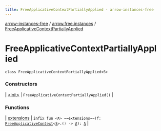 ```yaml
---
title: FreeApplicativeContextPartiallyApplied - arrow-instances-free
---
```


[arrow-instances-free](../../index.html) / [arrow.free.instances](../index.html) / [FreeApplicativeContextPartiallyApplied](./index.html)

# FreeApplicativeContextPartiallyApplied

`class FreeApplicativeContextPartiallyApplied<S>`

### Constructors

| [&lt;init&gt;](-init-.html) | `FreeApplicativeContextPartiallyApplied()` |

### Functions

| [extensions](extensions.html) | `infix fun <A> ~~extensions~~(f: `[`FreeApplicativeContext`](../-free-applicative-context/index.html)`<`[`S`](index.html#S)`>.() -> `[`A`](extensions.html#A)`): `[`A`](extensions.html#A) |

